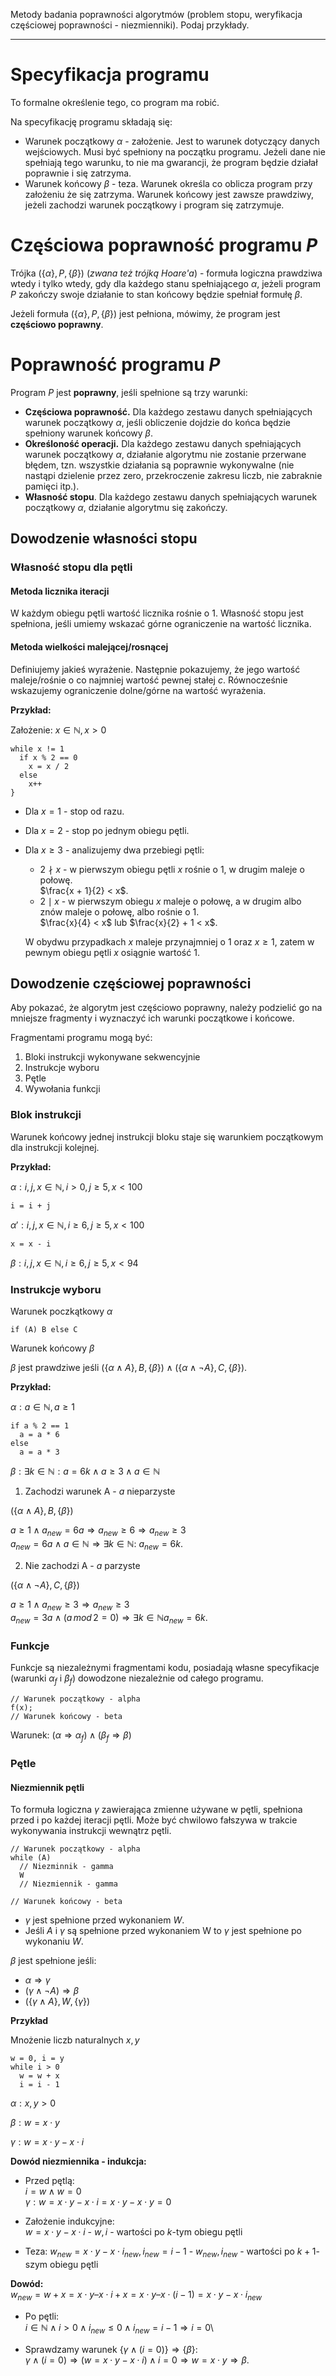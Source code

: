 Metody badania poprawności algorytmów (problem stopu, weryfikacja częściowej poprawności - niezmienniki). Podaj przykłady.

---

# Specyfikacja programu
To formalne określenie tego, co program ma robić.

Na specyfikację programu składają się:
* Warunek początkowy $\alpha$ - założenie. Jest to warunek dotyczący danych wejściowych. Musi być spełniony na początku programu. Jeżeli dane nie spełniają tego warunku, to nie ma gwarancji, że program będzie działał poprawnie i się zatrzyma.
* Warunek końcowy $\beta$ - teza. Warunek określa co oblicza program przy założeniu że się zatrzyma. Warunek końcowy jest zawsze prawdziwy, jeżeli zachodzi warunek początkowy i program się zatrzymuje.

# Częściowa  poprawność programu $P$
Trójka $(\{\alpha\}, P, \{\beta\})$ (*zwana też trójką Hoare'a*) - formuła logiczna prawdziwa wtedy i tylko wtedy, gdy dla każdego stanu spełniającego $\alpha$, jeżeli program $P$ zakończy swoje działanie to stan końcowy będzie spełniał formułę $\beta$.

Jeżeli formuła $(\{\alpha\}, P, \{\beta\})$ jest pełniona, mówimy, że program jest **częściowo poprawny**.

# Poprawność programu $P$
Program $P$ jest **poprawny**, jeśli spełnione są trzy warunki:
* **Częściowa poprawność.** Dla każdego zestawu danych spełniających warunek początkowy $\alpha$, jeśli obliczenie dojdzie do końca będzie spełniony warunek końcowy $\beta$.
* **Określoność operacji.** Dla każdego zestawu danych spełniających warunek początkowy $\alpha$, działanie algorytmu nie zostanie przerwane błędem, tzn. wszystkie działania są poprawnie wykonywalne (nie nastąpi dzielenie przez zero, przekroczenie zakresu liczb, nie zabraknie pamięci itp.). 
* **Własność stopu**. Dla każdego zestawu danych spełniających warunek początkowy $\alpha$, działanie algorytmu się zakończy. 

## Dowodzenie własności stopu
### Własność stopu dla pętli
#### Metoda licznika iteracji

W każdym obiegu pętli wartość licznika rośnie o $1$. Własność stopu jest spełniona, jeśli umiemy wskazać górne ograniczenie na wartość licznika.

#### Metoda wielkości malejącej/rosnącej
Definiujemy jakieś wyrażenie. Następnie pokazujemy, że jego wartość maleje/rośnie o co najmniej wartość pewnej stałej $c$. Równocześnie wskazujemy ograniczenie dolne/górne na wartość wyrażenia.

**Przykład:**

Założenie: $x \in \mathbb{N}, x > 0$

````
while x != 1
  if x % 2 == 0
    x = x / 2
  else
    x++
}
````

* Dla $x = 1$ - stop od razu.
* Dla $x = 2$ - stop po jednym obiegu pętli.
* Dla $x \geq 3$ - analizujemy dwa przebiegi pętli:
  * $2 \nmid x$ - w pierwszym obiegu pętli $x$ rośnie o $1$, w drugim maleje o połowę. \
  $\frac{x + 1}{2} < x$.
  * $2 \mid x$ - w pierwszym obiegu $x$ maleje o połowę, a w drugim albo znów maleje o połowę, albo rośnie o $1$. \
  $\frac{x}{4} < x$ lub $\frac{x}{2} + 1 < x$.

  W obydwu przypadkach $x$ maleje przynajmniej o $1$ oraz $x \geq 1$, zatem w pewnym obiegu pętli $x$ osiągnie wartość $1$.

## Dowodzenie częściowej poprawności
Aby pokazać, że algorytm jest częściowo poprawny, należy podzielić go na mniejsze fragmenty i wyznaczyć ich warunki początkowe i końcowe.

Fragmentami programu mogą być:
1. Bloki instrukcji wykonywane sekwencyjnie
2. Instrukcje wyboru
3. Pętle
4. Wywołania funkcji

### Blok instrukcji

Warunek końcowy jednej instrukcji bloku staje się warunkiem początkowym dla instrukcji kolejnej.

**Przykład:**

$\alpha: i,j,x \in \mathbb{N}, i > 0, j \geq 5, x < 100$

````
i = i + j
````

$\alpha': i,j,x \in \mathbb{N}, i \geq 6, j \geq 5, x < 100$

````
x = x - i
````

$\beta: i,j,x \in \mathbb{N}, i \geq 6, j \geq 5, x < 94$

### Instrukcje wyboru

Warunek poczkątkowy $\alpha$
````
if (A) B else C
````
Warunek końcowy $\beta$

$\beta$ jest prawdziwe jeśli $(\{ \alpha \wedge A \}, B, \{ \beta \}) \wedge (\{ \alpha \wedge \neg A \}, C, \{ \beta \})$.

**Przykład:**

$\alpha: a \in \mathbb{N}, a \geq 1$

````
if a % 2 == 1
  a = a * 6
else
  a = a * 3
````

$\beta: \exists k \in \mathbb{N} : a = 6k \wedge a \geq 3 \wedge a \in \mathbb{N}$

1. Zachodzi warunek A - $a$ nieparzyste

$(\{ \alpha \wedge A \}, B, \{ \beta \})$

$a \geq 1 \wedge a_{new} = 6a \Rightarrow a_{new} \geq 6 \Rightarrow a_{new} \geq 3$ \
$a_{new} = 6a \wedge a \in \mathbb{N} \Rightarrow \exists k \in \mathbb{N}: \ a_{new} = 6k$.

2. Nie zachodzi A - $a$ parzyste

$(\{ \alpha \wedge \neg A \}, C, \{ \beta \})$

$a \geq 1 \wedge a_{new} \geq 3 \Rightarrow a_{new} \geq 3$ \
$a_{new} = 3a \wedge (a \, mod \, 2 = 0) \Rightarrow \exists k \in \mathbb{N} a_{new} = 6k$.

### Funkcje

Funkcje są niezależnymi fragmentami kodu, posiadają własne specyfikacje (warunki $\alpha_f$ i $\beta_f$) dowodzone niezależnie od całego programu.

````
// Warunek początkowy - alpha
f(x);
// Warunek końcowy - beta
````

Warunek: $(\alpha \Rightarrow \alpha_f) \wedge (\beta_f \Rightarrow \beta)$

### Pętle
#### Niezmiennik pętli
To formuła logiczna $\gamma$ zawierająca zmienne używane w pętli, spełniona przed i po każdej iteracji pętli. Może być chwilowo fałszywa w trakcie wykonywania instrukcji wewnątrz pętli.

````
// Warunek początkowy - alpha
while (A) 
  // Niezminnik - gamma
  W
  // Niezmiennik - gamma

// Warunek końcowy - beta
````

* $\gamma$ jest spełnione przed wykonaniem $W$.
* Jeśli $A$ i $\gamma$ są spełnione przed wykonaniem W to $\gamma$ jest spełnione po wykonaniu $W$.

$\beta$ jest spełnione jeśli:

* $\alpha \Rightarrow \gamma$
* $(\gamma \wedge \neg A) \Rightarrow \beta$
* $(\{ \gamma \wedge A \}, W, \{ \gamma \})$

**Przykład**

Mnożenie liczb naturalnych $x, y$

````
w = 0, i = y
while i > 0
  w = w + x
  i = i - 1
````

$\alpha: x, y > 0$

$\beta: w = x \cdot y$

$\gamma: w = x \cdot y - x \cdot i$

**Dowód niezmiennika - indukcja:**

* Przed pętlą: \
$i = w \wedge w = 0$ \
$\gamma: w = x \cdot y - x \cdot i = x \cdot y - x \cdot y = 0$

* Założenie indukcyjne: \
$w = x \cdot y - x \cdot i$ - $w, i$ - wartości po $k$-tym obiegu pętli
* Teza:
$w_{new} = x \cdot y - x \cdot i_{new}, i_{new} = i - 1$ - $w_{new}, i_{new}$ - wartości po $k+1$-szym obiegu pętli


**Dowód:** \
$w_{new} = w + x = x \cdot y – x \cdot i + x = x \cdot y – x \cdot (i - 1) = x \cdot y - x \cdot i_{new}$

* Po pętli: \
$i \in \mathbb{N} \wedge i > 0 \wedge i_{new} \leq 0 \wedge i_{new} = i - 1 \Rightarrow i = 0$\

* Sprawdzamy warunek $\{ \gamma \wedge (i = 0) \} \Rightarrow \{ \beta \}$: \
$\gamma \wedge (i = 0) \Rightarrow (w = x \cdot y - x \cdot i) \wedge i = 0 \Rightarrow w = x \cdot y \Rightarrow \beta$.

